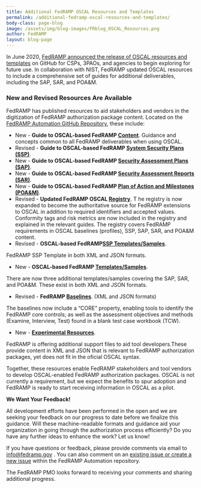 ```yaml
---
title: Additional FedRAMP OSCAL Resources and Templates
permalink: /additional-fedramp-oscal-resources-and-templates/
body-class: page-blog
image: /assets/img/blog-images/FRblog_OSCAL_Resources.png
author: FedRAMP
layout: blog-page
---
```


In June 2020, <a href="https://www.fedramp.gov/using-the-fedramp-oscal-resources-and-templates/">FedRAMP announced the release of OSCAL resources and templates</a> on GitHub for CSPs, 3PAOs, and agencies to begin exploring for future use. In collaboration with NIST, FedRAMP updated OSCAL resources to include a comprehensive set of guides for additional deliverables, including the SAP, SAR, and POA&M. 

### New and Revised Resources Are Available


FedRAMP has published resources to aid stakeholders and vendors in the digitization of FedRAMP authorization package content. Located on the <a href="https://github.com/GSA/fedramp-automation">FedRAMP Automation GitHub Repository</a>, these include:


- New - **Guide to OSCAL-based FedRAMP <a href="https://github.com/GSA/fedramp-automation/raw/master/documents/Guide_to_OSCAL-based_FedRAMP_Content.pdf">Content</a>**. Guidance and concepts common to all FedRAMP deliverables when using OSCAL. 
- Revised - **Guide to OSCAL-based FedRAMP <a href="https://github.com/GSA/fedramp-automation/raw/master/documents/Guide_to_OSCAL-based_FedRAMP_System_Security_Plans_(SSP).pdf">System Security Plans (SSP)</a>**. 
- New - **Guide to OSCAL-based FedRAMP <a href="https://github.com/GSA/fedramp-automation/raw/master/documents/Guide_to_OSCAL-based_FedRAMP_Security_Assessment_Plans_(SAP).pdf">Security Assessment Plans (SAP)</a>**. 
- New - **Guide to OSCAL-based FedRAMP <a href="https://github.com/GSA/fedramp-automation/raw/master/documents/Guide_to_OSCAL-based_FedRAMP_Security_Assessment_Reports_(SAR).pdf">Security Assessment Reports (SAR)</a>**. 
- New - **Guide to OSCAL-based FedRAMP <a href="https://github.com/GSA/fedramp-automation/raw/master/documents/Guide_to_OSCAL-based_FedRAMP_Plan_of_Action_and_Milestones_(POAM).pdf">Plan of Action and Milestones (POA&M)</a>**. 
- Revised - **Updated FedRAMP OSCAL <a href="https://github.com/GSA/fedramp-automation/raw/master/documents/Guide_to_OSCAL-based_FedRAMP_Plan_of_Action_and_Milestones_(POAM).pdf">Registry</a>**. 
T
he registry is now expanded to become the authoritative source for FedRAMP extensions to OSCAL in addition to required identifiers and accepted values. Conformity tags and risk metrics are now included in the registry and explained in the relevant guides. The registry covers FedRAMP requirements in OSCAL baselines (profiles), SSP, SAP, SAR, and POA&M content.
- Revised - **OSCAL-based FedRAMP<a href="https://github.com/GSA/fedramp-automation/tree/master/templates/ssp">SSP Templates/Samples</a>**. 

FedRAMP SSP Template in both XML and JSON formats.
- New - **OSCAL-based FedRAMP <a href="https://github.com/GSA/fedramp-automation/tree/master/templates">Templates/Samples</a>**. 

There are now three additional templates/samples covering the SAP, SAR, and POA&M. These exist in both XML and JSON formats.
- Revised - **FedRAMP <a href="https://github.com/GSA/fedramp-automation/tree/master/baselines">Baselines</a>**. (XML and JSON formats)

The baselines now include a “CORE” property, enabling tools to identify the FedRAMP core controls; as well as the assessment objectives and methods (Examine, Interview, Test) found in a blank test case workbook (TCW).
- New - **<a href="https://github.com/GSA/fedramp-automation/tree/master/resources">Experimental Resources</a>**. 

FedRAMP is offering additional support files to aid tool developers.These provide content in XML and JSON that is relevant to FedRAMP authorization packages, yet does not fit in the oficial OSCAL syntax. 

Together, these resources enable FedRAMP stakeholders and tool vendors to develop OSCAL-enabled FedRAMP authorization packages. OSCAL is not currently a requirement, but we expect the benefits to spur adoption and  FedRAMP is ready to start receiving information in OSCAL as a pilot.

**We Want Your Feedback!**

All development efforts have been performed in the open and we are seeking your feedback on our progress to date before we finalize this guidance. Will these machine-readable formats and guidance aid your organization in going through the authorization process efficiently? Do you have any further ideas to enhance the work? Let us know!

If you have questions or feedback, please provide comments via email to <a href="mailto:info@fedramp.gov">info@fedramp.gov </a>. You can also comment on an <a href="https://github.com/GSA/fedramp-automation/issues">existing issue or create a new issue</a> within the FedRAMP Automation repository. 

The FedRAMP PMO looks forward to receiving your comments and sharing additional progress.




